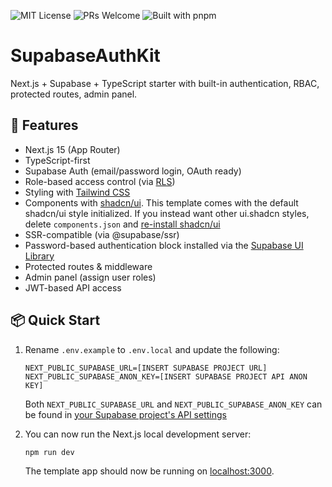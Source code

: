 ![MIT License](https://img.shields.io/github/license/a-barzanti/SupabaseAuthKit)
![PRs Welcome](https://img.shields.io/badge/PRs-welcome-brightgreen.svg)
![Built with pnpm](https://img.shields.io/badge/built%20with-pnpm-blueviolet)

# SupabaseAuthKit

Next.js + Supabase + TypeScript starter with built-in authentication, RBAC, protected routes, admin panel.

## 🚀 Features

- Next.js 15 (App Router)
- TypeScript-first
- Supabase Auth (email/password login, OAuth ready)
- Role-based access control (via [RLS](https://supabase.com/docs/guides/database/postgres/custom-claims-and-role-based-access-control-rbac))
- Styling with [Tailwind CSS](https://tailwindcss.com)
- Components with [shadcn/ui](https://ui.shadcn.com/). This template comes with the default shadcn/ui style initialized. If you instead want other ui.shadcn styles, delete `components.json` and [re-install shadcn/ui](https://ui.shadcn.com/docs/installation/next)
- SSR-compatible (via @supabase/ssr)
- Password-based authentication block installed via the [Supabase UI Library](https://supabase.com/ui/docs/nextjs/password-based-auth)
- Protected routes & middleware
- Admin panel (assign user roles)
- JWT-based API access

## 📦 Quick Start

1. Rename `.env.example` to `.env.local` and update the following:

   ```
   NEXT_PUBLIC_SUPABASE_URL=[INSERT SUPABASE PROJECT URL]
   NEXT_PUBLIC_SUPABASE_ANON_KEY=[INSERT SUPABASE PROJECT API ANON KEY]
   ```

   Both `NEXT_PUBLIC_SUPABASE_URL` and `NEXT_PUBLIC_SUPABASE_ANON_KEY` can be found in [your Supabase project's API settings](https://supabase.com/dashboard/project/_?showConnect=true)

2. You can now run the Next.js local development server:

   ```bash
   npm run dev
   ```

   The template app should now be running on [localhost:3000](http://localhost:3000/).

